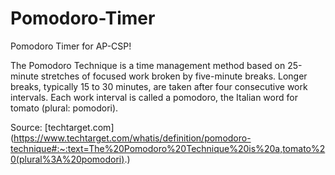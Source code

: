 # Pomodoro-Timer
Pomodoro Timer for AP-CSP!


The Pomodoro Technique is a time management method based on 25-minute stretches of focused work broken by five-minute breaks. Longer breaks, typically 15 to 30 minutes, are taken after four consecutive work intervals. Each work interval is called a pomodoro, the Italian word for tomato (plural: pomodori).

Source: [techtarget.com] (https://www.techtarget.com/whatis/definition/pomodoro-technique#:~:text=The%20Pomodoro%20Technique%20is%20a,tomato%20(plural%3A%20pomodori).)
